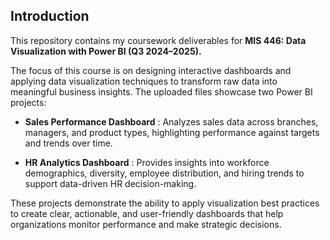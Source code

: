 ## Introduction
This repository contains my coursework deliverables for **MIS 446: Data Visualization with Power BI (Q3 2024–2025).**

The focus of this course is on designing interactive dashboards and applying data visualization techniques to transform raw data into meaningful business insights. The uploaded files showcase two Power BI projects:

- **Sales Performance Dashboard** : Analyzes sales data across branches, managers, and product types, highlighting performance against targets and trends over time.

- **HR Analytics Dashboard** : Provides insights into workforce demographics, diversity, employee distribution, and hiring trends to support data-driven HR decision-making.

These projects demonstrate the ability to apply visualization best practices to create clear, actionable, and user-friendly dashboards that help organizations monitor performance and make strategic decisions.
